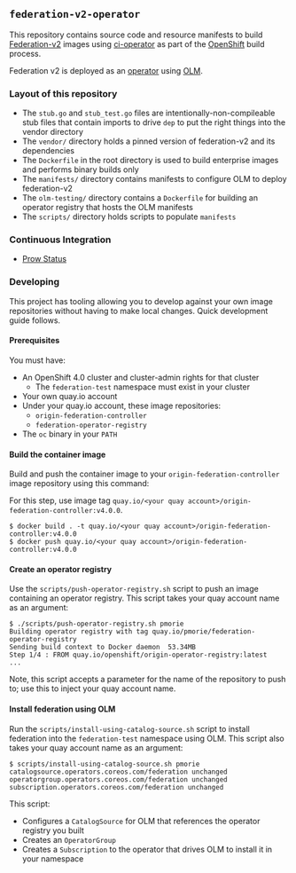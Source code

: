 ## `federation-v2-operator`

This repository contains source code and resource manifests to build
[Federation-v2](https://github.com/kubernetes-sigs/federation-v2) images
using [ci-operator](https://github.com/openshift/ci-operator) as part of the
[OpenShift](https://openshift.com) build process.

Federation v2 is deployed as an [operator](https://coreos.com/operators) using
[OLM](https://github.com/operator-framework/operator-lifecycle-management).

### Layout of this repository

- The `stub.go` and `stub_test.go` files are intentionally-non-compileable stub
  files that contain imports to drive `dep` to put the right things into the
  vendor directory
- The `vendor/` directory holds a pinned version of federation-v2 and its
  dependencies
- The `Dockerfile` in the root directory is used to build enterprise images and
  performs binary builds only
- The `manifests/` directory contains manifests to configure OLM to deploy
  federation-v2
- The `olm-testing/` directory contains a `Dockerfile` for building an operator
  registry that hosts the OLM manifests
- The `scripts/` directory holds scripts to populate `manifests`

### Continuous Integration

- [Prow Status](https://deck-ci.svc.ci.openshift.org/?repo=openshift%2Ffederation-v2-operator)

### Developing

This project has tooling allowing you to develop against your own image
repositories without having to make local changes. Quick development guide
follows.

#### Prerequisites

You must have:

- An OpenShift 4.0 cluster and cluster-admin rights for that cluster
  - The `federation-test` namespace must exist in your cluster
- Your own quay.io account
- Under your quay.io account, these image repositories:
  - `origin-federation-controller`
  - `federation-operator-registry`
- The `oc` binary in your `PATH`

#### Build the container image

Build and push the container image to your `origin-federation-controller` image
repository using this command:

For this step, use image tag `quay.io/<your quay account>/origin-federation-controller:v4.0.0`.

```
$ docker build . -t quay.io/<your quay account>/origin-federation-controller:v4.0.0
$ docker push quay.io/<your quay account>/origin-federation-controller:v4.0.0
```

#### Create an operator registry

Use the `scripts/push-operator-registry.sh` script to push an image containing
an operator registry. This script takes your quay account name as an argument:

```
$ ./scripts/push-operator-registry.sh pmorie
Building operator registry with tag quay.io/pmorie/federation-operator-registry
Sending build context to Docker daemon  53.34MB
Step 1/4 : FROM quay.io/openshift/origin-operator-registry:latest
...
```

Note, this script accepts a parameter for the name of the repository to push to;
use this to inject your quay account name.

#### Install federation using OLM

Run the `scripts/install-using-catalog-source.sh` script to install federation
into the `federation-test` namespace using OLM. This script also takes your
quay account name as an argument:

```
$ scripts/install-using-catalog-source.sh pmorie
catalogsource.operators.coreos.com/federation unchanged
operatorgroup.operators.coreos.com/federation unchanged
subscription.operators.coreos.com/federation unchanged
```

This script:

- Configures a `CatalogSource` for OLM that references the operator registry you built
- Creates an `OperatorGroup` 
- Creates a `Subscription` to the operator that drives OLM to install it in your namespace
